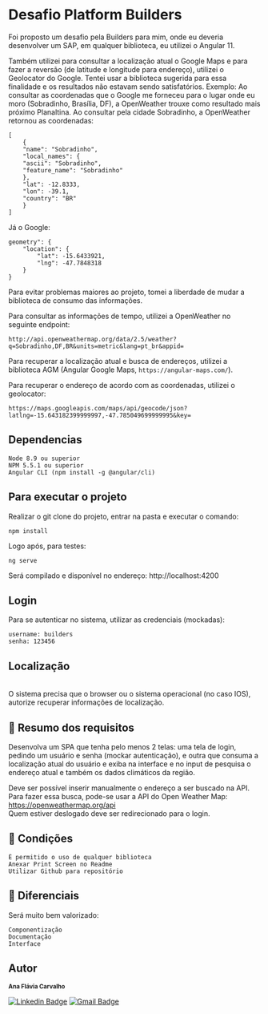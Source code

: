 # Desafio Platform Builders

Foi proposto um desafio pela Builders para mim, onde eu deveria desenvolver um SAP, em qualquer biblioteca, eu utilizei o Angular 11. 

Também utilizei para consultar a localização atual o Google Maps e para fazer a reversão (de latitude e longitude para endereço), utilizei o Geolocator do Google. Tentei usar a biblioteca sugerida para essa finalidade e os resultados não estavam sendo satisfatórios. Exemplo: Ao consultar as coordenadas que o Google me forneceu para o lugar onde eu moro (Sobradinho, Brasília, DF), a OpenWeather trouxe como resultado mais próximo Planaltina. Ao consultar pela cidade Sobradinho, a OpenWeather retornou as coordenadas: 

```
[
    {
    "name": "Sobradinho",
    "local_names": {
    "ascii": "Sobradinho",
    "feature_name": "Sobradinho"
    },
    "lat": -12.8333,
    "lon": -39.1,
    "country": "BR"
    }
]
```

Já o Google:

```
geometry": {
    "location": {
        "lat": -15.6433921,
        "lng": -47.7848318
    }
}
```

Para evitar problemas maiores ao projeto, tomei a liberdade de mudar a biblioteca de consumo das informações.

Para consultar as informações de tempo, utilizei a OpenWeather no seguinte endpoint: 

`http://api.openweathermap.org/data/2.5/weather?q=Sobradinho,DF,BR&units=metric&lang=pt_br&appid=`

Para recuperar a localização atual e busca de endereços, utilizei a biblioteca AGM (Angular Google Maps, `https://angular-maps.com/`).

Para recuperar o endereço de acordo com as coordenadas, utilizei o geolocator: 

 `https://maps.googleapis.com/maps/api/geocode/json?latlng=-15.643182399999997,-47.785049699999995&key=`

## Dependencias

```
Node 8.9 ou superior
NPM 5.5.1 ou superior
Angular CLI (npm install -g @angular/cli)
```

## Para executar o projeto
Realizar o git clone do projeto, entrar na pasta e executar o comando: 

```
npm install
``` 

Logo após, para testes: 

```
ng serve
```

Será compilado e disponível no endereço: http://localhost:4200

## Login
Para se autenticar no sistema, utilizar as credenciais (mockadas):

```
username: builders
senha: 123456
```

## Localização
<br>
O sistema precisa que o browser ou o sistema operacional (no caso IOS), autorize recuperar informações de localização.


## 👀 Resumo dos requisitos
Desenvolva um SPA que tenha pelo menos 2 telas: uma tela de login, pedindo um usuário e senha (mockar autenticação), e outra que consuma a localização atual do usuário e exiba na interface e no input de pesquisa o endereço atual e também os dados climáticos da região.

Deve ser possível inserir manualmente o endereço a ser buscado na API.
<br>
Para fazer essa busca, pode-se usar a API do Open Weather Map: https://openweathermap.org/api
<br>
Quem estiver deslogado deve ser redirecionado para o login.

## 📌 Condições

```
É permitido o uso de qualquer biblioteca
Anexar Print Screen no Readme
Utilizar Github para repositório
```

## 🙌 Diferenciais

Será muito bem valorizado:

``` 
Componentização
Documentação
Interface
```

## Autor
 <sub><b>Ana Flávia Carvalho</b></sub>

[![Linkedin Badge](https://img.shields.io/badge/-AnaFlavia-blue?style=flat-square&logo=Linkedin&logoColor=white&link=https://www.linkedin.com/in/cokita/)](https://www.linkedin.com/in/cokita/) 
[![Gmail Badge](https://img.shields.io/badge/-anaflavia.alpc@gmail.com-c14438?style=flat-square&logo=Gmail&logoColor=white&link=mailto:anaflavia.aLpc@gmail.com)](mailto:anaflavia.aLpc@gmail.com)